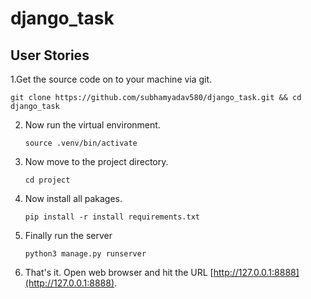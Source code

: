 # django_task

## User Stories
1.Get the source code on to your machine via git.
   
   ```
   git clone https://github.com/subhamyadav580/django_task.git && cd django_task
   ```

    
2. Now run the virtual environment.
    ```
    source .venv/bin/activate
    ```
    
3. Now move to the project directory.
    ```
    cd project
    ```
    
4. Now install all pakages.
    ```
    pip install -r install requirements.txt
    ```
    
5. Finally run the server
    ```
    python3 manage.py runserver
    ```
    
6. That's it. Open web browser and hit the URL [http://127.0.0.1:8888](http://127.0.0.1:8888).
